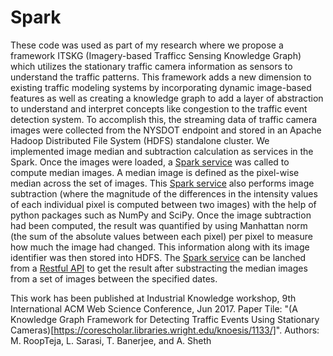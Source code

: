 # Spark

These code was used as part of my research where we propose a framework ITSKG (Imagery-based Trafficc Sensing Knowledge Graph) which utilizes the stationary traffic camera information as sensors to understand the traffic patterns. This framework adds a new dimension to existing traffic modeling systems by incorporating dynamic image-based features as well as creating a knowledge graph to add a layer of abstraction to understand and interpret concepts like congestion to the traffic event detection system.
To accomplish this, the streaming data of traffic camera images were collected from the NYSDOT endpoint and stored in an Apache Hadoop Distributed File System (HDFS) standalone cluster. We implemented image median and subtraction calculation as services in the Spark. Once the images were loaded, a [Spark service](server.py) was called to compute median images. A median image is defined as the pixel-wise median across the set of images.
This [Spark service](server.py) also performs image subtraction (where the magnitude of the differences in the intensity values of each individual pixel is computed between two images) with the help of python packages such as NumPy and SciPy.
Once the image subtraction had been computed, the result was quantified by using Manhattan norm (the sum of the absolute values between each pixel) per pixel to measure how much the image had changed. This information along with its image identifier was then stored into HDFS.
The [Spark service](server.py) can be lanched from a [Restful API](Service.java) to get the result after substracting the median images from a set of images between the specified dates.

This work has been published at Industrial Knowledge workshop, 9th International ACM Web Science Conference, Jun 2017. 
Paper Tile: "(A Knowledge Graph Framework for Detecting Traffic Events Using Stationary Cameras)[https://corescholar.libraries.wright.edu/knoesis/1133/]".
Authors: M. RoopTeja, L. Sarasi, T. Banerjee, and A. Sheth